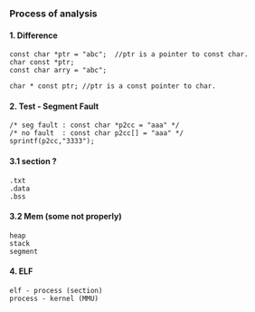 ### Process of analysis
#### 1. Difference
	const char *ptr = "abc";  //ptr is a pointer to const char.
	char const *ptr;  
	const char arry = "abc";

	char * const ptr; //ptr is a const pointer to char.

#### 2. Test - Segment Fault
	/* seg fault : const char *p2cc = "aaa" */
	/* no fault  : const char p2cc[] = "aaa" */
	sprintf(p2cc,"3333");

#### 3.1 section ?
	.txt
	.data
	.bss

#### 3.2 Mem (some not properly)
	heap
	stack
	segment

#### 4. ELF
	elf - process (section)
	process - kernel (MMU)

